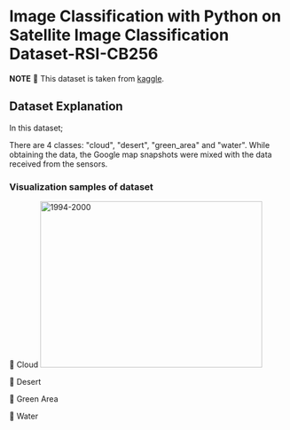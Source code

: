 # Image Classification with Python on Satellite Image Classification Dataset-RSI-CB256

**NOTE** 📝 This dataset is taken from [kaggle](https://www.kaggle.com/datasets/mahmoudreda55/satellite-image-classification?resource=download).


## Dataset Explanation

In this dataset; 

There are 4 classes: "cloud", "desert", "green_area" and "water". While obtaining the data, the Google map snapshots were mixed with the data received from the sensors.

### Visualization samples of dataset

🔵 Cloud
<img src="/imagescloudy/train_352.jpg" alt="1994-2000" style="height: 300px; width:400px;"/>


🔵 Desert

🔵 Green Area

🔵 Water
